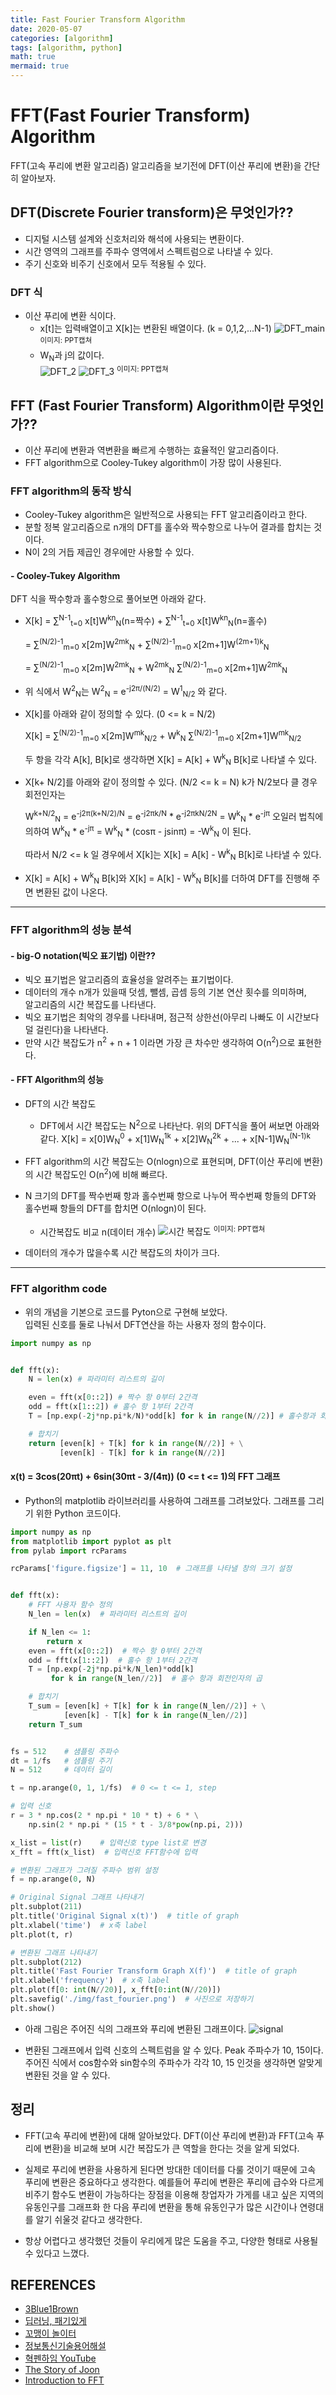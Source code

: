 ```yaml
---
title: Fast Fourier Transform Algorithm
date: 2020-05-07
categories: [algorithm]
tags: [algorithm, python]
math: true
mermaid: true
---
```


# FFT(Fast Fourier Transform) Algorithm

FFT(고속 푸리에 변환 알고리즘) 알고리즘을 보기전에 DFT(이산 푸리에 변환)을 간단히 알아보자.

## DFT(Discrete Fourier transform)은 무엇인가??

- 디지털 시스템 설계와 신호처리와 해석에 사용되는 변환이다.
- 시간 영역의 그래프를 주파수 영역에서 스펙트럼으로 나타낼 수 있다.
- 주기 신호와 비주기 신호에서 모두 적용될 수 있다.

### DFT 식

- 이산 푸리에 변환 식이다.
  - x[t]는 입력배열이고 X[k]는 변환된 배열이다.
    (k = 0,1,2,...N-1)
    ![DFT_main](/assets/img/posts/DFT1.JPG)
    <sup>이미지: PPT캡쳐</sup>
  - W<sub>N</sub>과 j의 값이다.  
    ![DFT_2](/assets/img/posts/DFT2.JPG) ![DFT_3](/assets/img/posts/DFT3.JPG)
    <sup>이미지: PPT캡쳐</sup>

## FFT (Fast Fourier Transform) Algorithm이란 무엇인가??

- 이산 푸리에 변환과 역변환을 빠르게 수행하는 효율적인 알고리즘이다.
- FFT algorithm으로 Cooley-Tukey algorithm이 가장 많이 사용된다.

### FFT algorithm의 동작 방식

- Cooley-Tukey algorithm은 일반적으로 사용되는 FFT 알고리즘이라고 한다.
- 분할 정복 알고리즘으로 n개의 DFT를 홀수와 짝수항으로 나누어 결과를 합치는 것이다.
- N이 2의 거듭 제곱인 경우에만 사용할 수 있다.

#### - Cooley-Tukey Algorithm

DFT 식을 짝수항과 홀수항으로 풀어보면 아래와 같다.

- X[k] = ∑<sup>N-1</sup><sub>t=0</sub> x[t]W<sup>kn</sup><sub>N</sub>(n=짝수) + ∑<sup>N-1</sup><sub>t=0</sub> x[t]W<sup>kn</sup><sub>N</sub>(n=홀수)

  = ∑<sup>(N/2)-1</sup><sub>m=0</sub> x[2m]W<sup>2mk</sup><sub>N</sub> + ∑<sup>(N/2)-1</sup><sub>m=0</sub> x[2m+1]W<sup>(2m+1)k</sup><sub>N</sub>

  = ∑<sup>(N/2)-1</sup><sub>m=0</sub> x[2m]W<sup>2mk</sup><sub>N</sub> + W<sup>2mk</sup><sub>N</sub> ∑<sup>(N/2)-1</sup><sub>m=0</sub> x[2m+1]W<sup>2mk</sup><sub>N</sub>

- 위 식에서 W<sup>2</sup><sub>N</sub>는 W<sup>2</sup><sub>N</sub> = e<sup>-j2π/(N/2)</sup> = W<sup>1</sup><sub>N/2</sub> 와 같다.

- X[k]를 아래와 같이 정의할 수 있다. (0 <= k = N/2)

  X[k] = ∑<sup>(N/2)-1</sup><sub>m=0</sub> x[2m]W<sup>mk</sup><sub>N/2</sub> + W<sup>k</sup><sub>N</sub> ∑<sup>(N/2)-1</sup><sub>m=0</sub> x[2m+1]W<sup>mk</sup><sub>N/2</sub>

  두 항을 각각 A[k], B[k]로 생각하면 X[k] = A[k] + W<sup>k</sup><sub>N</sub> B[k]로 나타낼 수 있다.

- X[k+ N/2]를 아래와 같이 정의할 수 있다. (N/2 <= k = N)
  k가 N/2보다 클 경우 회전인자는

  W<sup>k+N/2</sup><sub>N</sub> = e<sup>-j2π(k+N/2)/N</sup> = e<sup>-j2πk/N</sup> \* e<sup>-j2πkN/2N</sup>
  = W<sup>k</sup><sub>N</sub> \* e<sup>-jπ</sup>
  오일러 법칙에 의하여
  W<sup>k</sup><sub>N</sub> \* e<sup>-jπ</sup> = W<sup>k</sup><sub>N</sub> \* (cosπ - jsinπ)
  = -W<sup>k</sup><sub>N</sub> 이 된다.

  따라서 N/2 <= k 일 경우에서 X[k]는 X[k] = A[k] - W<sup>k</sup><sub>N</sub> B[k]로 나타낼 수 있다.

- X[k] = A[k] + W<sup>k</sup><sub>N</sub> B[k]와 X[k] = A[k] - W<sup>k</sup><sub>N</sub> B[k]를 더하여 DFT를 진행해 주면 변환된 값이 나온다.

---

### FFT algorithm의 성능 분석

#### - big-O notation(빅오 표기법) 이란??

- 빅오 표기법은 알고리즘의 효율성을 알려주는 표기법이다.
- 데이터의 개수 n개가 있을때 덧셈, 뺄셈, 곱셈 등의 기본 연산 횟수를 의미하며,  
  알고리즘의 시간 복잡도를 나타낸다.
- 빅오 표기법은 최악의 경우를 나타내며, 점근적 상한선(아무리 나빠도 이 시간보다 덜 걸린다)을 나타낸다.
- 만약 시간 복잡도가 n<sup>2</sup> + n + 1 이라면 가장 큰 차수만 생각하여 O(n<sup>2</sup>)으로 표현한다.

#### - FFT Algorithm의 성능

- DFT의 시간 복잡도
  - DFT에서 시간 복잡도는 N<sup>2</sup>으로 나타난다.
    위의 DFT식을 풀어 써보면 아래와 같다.
    X[k] = x[0]W<sub>N</sub><sup>0</sup> + x[1]W<sub>N</sub><sup>1k</sup> + x[2]W<sub>N</sub><sup>2k</sup> + ... + x[N-1]W<sub>N</sub><sup>(N-1)k</sup>
- FFT algorithm의 시간 복잡도는 O(nlogn)으로 표현되며, DFT(이산 푸리에 변환)의 시간 복잡도인 O(n<sup>2</sup>)에 비해 빠르다.
- N 크기의 DFT를 짝수번째 항과 홀수번째 항으로 나누어 짝수번째 항들의 DFT와 홀수번째 항들의 DFT를 합치면 O(nlogn)이 된다.

  - 시간복잡도 비교
    n(데이터 개수)
    ![시간 복잡도](/assets/img/posts/timecomplex.JPG)
    <sup>이미지: PPT캡쳐</sup>

- 데이터의 개수가 많을수록 시간 복잡도의 차이가 크다.

---

### FFT algorithm code

- 위의 개념을 기본으로 코드를 Pyton으로 구현해 보았다.  
  입력된 신호를 둘로 나눠서 DFT연산을 하는 사용자 정의 함수이다.

```python
import numpy as np


def fft(x):
    N = len(x) # 파라미터 리스트의 길이

    even = fft(x[0::2]) # 짝수 항 0부터 2간격
    odd = fft(x[1::2]) # 홀수 항 1부터 2간격
    T = [np.exp(-2j*np.pi*k/N)*odd[k] for k in range(N//2)] # 홀수항과 회전인자 곱

    # 합치기
    return [even[k] + T[k] for k in range(N//2)] + \
           [even[k] - T[k] for k in range(N//2)]

```

#### x(t) = 3cos(20πt) + 6sin(30πt - 3/(4π)) (0 <= t <= 1)의 FFT 그래프

- Python의 matplotlib 라이브러리를 사용하여 그래프를 그려보았다.
  그래프를 그리기 위한 Python 코드이다.

```python
import numpy as np
from matplotlib import pyplot as plt
from pylab import rcParams

rcParams['figure.figsize'] = 11, 10  # 그래프를 나타낼 창의 크기 설정


def fft(x):
    # FFT 사용자 함수 정의
    N_len = len(x)  # 파라미터 리스트의 길이

    if N_len <= 1:
        return x
    even = fft(x[0::2])  # 짝수 항 0부터 2간격
    odd = fft(x[1::2])  # 홀수 항 1부터 2간격
    T = [np.exp(-2j*np.pi*k/N_len)*odd[k]
         for k in range(N_len//2)]  # 홀수 항과 회전인자의 곱

    # 합치기
    T_sum = [even[k] + T[k] for k in range(N_len//2)] + \
            [even[k] - T[k] for k in range(N_len//2)]
    return T_sum


fs = 512    # 샘플링 주파수
dt = 1/fs   # 샘플링 주기
N = 512     # 데이터 길이

t = np.arange(0, 1, 1/fs)  # 0 <= t <= 1, step

# 입력 신호
r = 3 * np.cos(2 * np.pi * 10 * t) + 6 * \
    np.sin(2 * np.pi * (15 * t - 3/8*pow(np.pi, 2)))

x_list = list(r)    # 입력신호 type list로 변경
x_fft = fft(x_list)  # 입력신호 FFT함수에 입력

# 변환된 그래프가 그려질 주파수 범위 설정
f = np.arange(0, N)

# Original Signal 그래프 나타내기
plt.subplot(211)
plt.title('Original Signal x(t)')  # title of graph
plt.xlabel('time')  # x축 label
plt.plot(t, r)

# 변환된 그래프 나타내기
plt.subplot(212)
plt.title('Fast Fourier Transform Graph X(f)')  # title of graph
plt.xlabel('frequency')  # x축 label
plt.plot(f[0: int(N//20)], x_fft[0:int(N//20)])
plt.savefig('./img/fast_fourier.png')  # 사진으로 저장하기
plt.show()

```

- 아래 그림은 주어진 식의 그래프와 푸리에 변환된 그래프이다.
  ![signal](/assets/img/posts/fast_fourier.png)

- 변환된 그래프에서 입력 신호의 스펙트럼을 알 수 있다. Peak 주파수가 10, 15이다.주어진 식에서 cos함수와 sin함수의 주파수가 각각 10, 15 인것을 생각하면 알맞게 변환된 것을 알 수 있다.

## 정리

- FFT(고속 푸리에 변환)에 대해 알아보았다. DFT(이산 푸리에 변환)과 FFT(고속 푸리에 변환)을 비교해 보며 시간 복잡도가 큰 역할을 한다는 것을 알게 되었다.

- 실제로 푸리에 변환을 사용하게 된다면 방대한 데이터를 다룰 것이기 때문에 고속 푸리에 변환은 중요하다고 생각한다. 예를들어 푸리에 변환은 푸리에 급수와 다르게 비주기 함수도 변환이 가능하다는 장점을 이용해 창업자가 가게를 내고 싶은 지역의 유동인구를 그래프화 한 다음 푸리에 변환을 통해 유동인구가 많은 시간이나 연령대를 알기 쉬울것 같다고 생각한다.

- 항상 어렵다고 생각했던 것들이 우리에게 많은 도움을 주고, 다양한 형태로 사용될 수 있다고 느꼈다.

## REFERENCES

- [3Blue1Brown](https://youtu.be/spUNpyF58BY)
- [딥러닝, 패기있게](https://ballentain.tistory.com/3)
- [꼬맹이 놀이터](https://comeng.tistory.com/entry/FFT%EA%B3%A0%EC%86%8D%ED%91%B8%EB%A6%AC%EC%97%90-%EB%B3%80%ED%99%98%EB%9E%80-%EB%AC%B4%EC%97%87%EC%9D%B8%EA%B0%80)
- [정보통신기술용어해설](http://www.ktword.co.kr/abbr_view.php?nav=2&id=1152&m_temp1=2596)
- [혁펜하임 YouTube](https://www.youtube.com/watch?v=KueJtenJ2SI&t=801s)
- [The Story of Joon](https://topology-blog.tistory.com/6)
- [Introduction to FFT](http://wwwa.pikara.ne.jp/okojisan/otfft-en/cooley-tukey.html)
